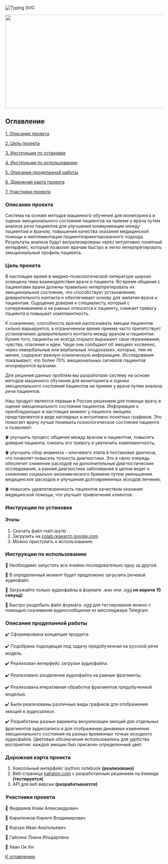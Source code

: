 ![Typing SVG](https://readme-typing-svg.herokuapp.com?color=%2336BCF7&size=33&lines=HA+-+HA+TON)

<div align="center">
  <img src="https://media.giphy.com/media/dWesBcTLavkZuG35MI/giphy.gif" width="600" height="300"/>
</div>

## Оглавление


[1. Описание проекта](#описание-проекта)

[2. Цель проекта](#цель-проекта)

[3. Инструкции по установке](#инструкции-по-установке)

[4. Инструкции по  использованию](#инструкции-по-использованию)

[5. Описание проделанной работы](#описание-проделанной-работы)

[6. Дорожная карта проекта](#дорожная-карта-проекта)

[7. Участники проекта](#участники-проекта)

### Описание проекта

Система на основе методов машинного обучения для мониторинга и оценки эмоционального состояния пациентов на приеме у врача путем анализа речи пациентов для улучшения коммуникации между пациентом и врачом, повышения качества оказания медицинской помощи и имплементации пациентоориентированного подхода. Результаты анализа будут визуализированы через интуитивно понятный интерфейс, который позволит врачам быстро и легко интерпретировать эмоциональный профиль пациента.

### Цель проекта

В настоящее время в медико-психологической литературе широко освещена тема взаимодействия врача и пациента. Во время общения с пациентами врачи должны правильно интерпретировать их эмоциональное состояние, что способствует установлению доверительного контакта и обеспечивает основу для эмпатии врача к пациентам. Ощущение доверия к специалисту, который с сопереживанием и на равных относится к пациенту, снижает тревогу пациента и повышает комплаентность.

К сожалению, способность врачей распознавать эмоции пациентов сильно варьируется, а ограниченное время приема часто препятствует установлению доверительного контакта между врачом и пациентом. Кроме того, пациенты не всегда открыто выражают свои переживания, чувства, опасения и идеи. Чаще они сообщают об эмоциях косвенно, через невербальные или вербальные «подсказки», которые, тем не менее, содержат важную клиническую информацию. Исследования показывают, что более 70% эмоциональных сигналов пациентов игнорируются врачами.

Для решения данных проблем мы разработали систему на основе методов машинного обучения для мониторинга и оценки эмоционального состояния пациентов на приеме у врача путем анализа речи пациентов.

Наш продукт является первым в России решением для помощи врачу в оценке эмоционального состояния пациентов. Информация о преобладающих в настоящих момент у пациента эмоциях представляется в виде наглядных и интуитивно понятных графиков. Это помогает врачу лучше понимать психологическое состояние пациента и позволяет:

🍀 улучшить процесс общения между врачом и пациентом, повысить доверие пациента, снизить его тревогу и увеличить комплаентность;

🍀 улучшить сбор анамнеза – ключевого этапа в постановке диагноза, что позволит повысить точность диагностики. Это в свою очередь обеспечит снижение расходов на дополнительные диагностические исследования, а ранняя диагностика заболеваний в целом ведет к снижению социально-экономического бремени путем уменьшения медицинских расходов и улучшения долговременных исходов лечения;

🍀 повысить удовлетворенность пациентов качеством оказания медицинской помощи, что улучшит привлечение клиентов.

### Инструкции по установке


#### Этапы

1. Скачать файл main.ipynb
2. Загрузить на [colab.research.google.com](https://colab.research.google.com/)
3. Можно приступить к использованию


### Инструкции по использованию

📗 Необходимо запустить все ячейки последовательно одну за другой.

📗 В определенный момент будет предложено загрузить речевой аудиофайл.

📗 Загружайте только аудиофайлы в формате .wav или .ogg **не короче 15 секунд!**

📗 Быстро раздобыть файл формата .ogg для тестирования можно с помощью скачивания аудиосообщения из мессенджера Telegram

### Описание проделанной работы

✔️ Сформирована концепция продукта.

✔️ Подобрана подходящая под задачу предобученная  на русской речи модель.

✔️ Реализован интерфейс загрузки аудиофайла.

✔️ Реализовано  разделение аудиофайла на равные фрагменты.

✔️ Реализована итеративная обработка фрагментов предобученной моделью.

✔️ Были реализованы различные виды графиков для отображения эмоций в аудиозаписи.

✔️ Разработаны разные варианты визуализации эмоций для отдельных фрагментов аудиозаписи и для отображения динамики изменения эмоционального состояния на разных временных точках исходного аудиофайла. Цветовые обозначения использовались для удобства восприятия: каждой эмоции был присвоен определенный цвет.

### Дорожная карта проекта

1. Консольный интерфейс ipython notebook **(реализовано)**
2. Веб-страница [hahaton.com](https://www.hahaton.com) с разработанным решением на бэкенде **(тестируется)**
3. API для веб версии **(разрабатывается)**

### Участники проекта

🚀 Федеряев Клим Александрович

🚀 Кириленков Кирилл Владимирович

🚀 Корзун Иван Анатольевич

🚀 Гайсина Лиана Ильдаровна

🚀 Хван Ок Хи

[К оглавлению](#оглавление)
